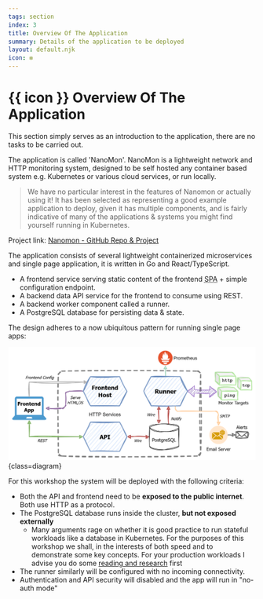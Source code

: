 ```yaml
---
tags: section
index: 3
title: Overview Of The Application
summary: Details of the application to be deployed
layout: default.njk
icon: ❇️
---
```


# {{ icon }} Overview Of The Application

This section simply serves as an introduction to the application, there are no tasks to be carried out.

The application is called 'NanoMon'. NanoMon is a lightweight network and HTTP monitoring system, designed to be self
hosted any container based system e.g. Kubernetes or various cloud services, or run locally.

> We have no particular interest in the features of Nanomon or actually using it! It has been selected as representing a
> good example application to deploy, given it has multiple components, and is fairly indicative of many of the
> applications & systems you might find yourself running in Kubernetes.

Project link: [Nanomon - GitHub Repo & Project](https://github.com/benc-uk/nanomon)

The application consists of several lightweight containerized microservices and single page application, it is written
in Go and React/TypeScript.

- A frontend service serving static content of the frontend <abbr title="Single Page Application">SPA</abbr> + simple
  configuration endpoint.
- A backend data API service for the frontend to consume using REST.
- A backend worker component called a runner.
- A PostgreSQL database for persisting data & state.

The design adheres to a now ubiquitous pattern for running single page apps:

![Architecture](./architecture.drawio.png){class=diagram}

For this workshop the system will be deployed with the following criteria:

- Both the API and frontend need to be **exposed to the public internet**. Both use HTTP as a protocol.
- The PostgreSQL database runs inside the cluster, **but not exposed externally**
  - Many arguments rage on whether it is good practice to run stateful workloads like a database in Kubernetes. For the
    purposes of this workshop we shall, in the interests of both speed and to demonstrate some key concepts. For your
    production workloads I advise you do some
    [reading and research](https://www.google.com/search?q=should+i+run+a+database+in+kubernetes) first
- The runner similarly will be configured with no incoming connectivity.
- Authentication and API security will disabled and the app will run in "no-auth mode"
